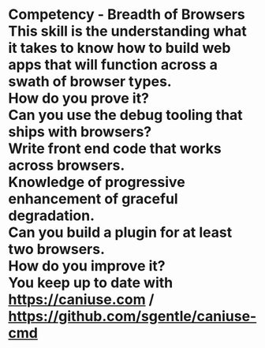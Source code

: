 # Competency - Breadth of Browsers<br />This skill is the understanding what it takes to know how to build web apps that will function across a swath of browser types.  <br />How do you prove it?<br />Can you use the debug tooling that ships with browsers?<br />Write front end code that works across browsers.  <br />Knowledge of progressive enhancement of graceful degradation.<br />Can you build a plugin for at least two browsers.<br />How do you improve it?<br />You keep up to date with https://caniuse.com  / https://github.com/sgentle/caniuse-cmd<br /><br />